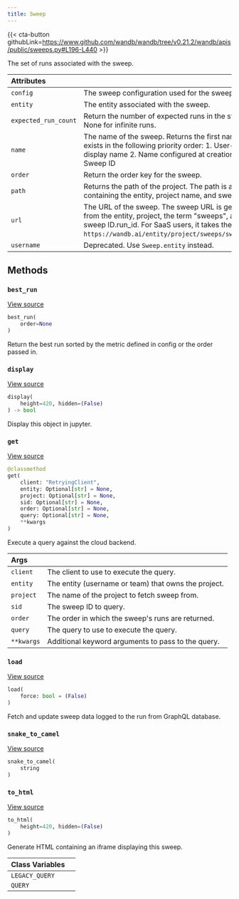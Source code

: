 ```yaml
---
title: Sweep
---
```


{{< cta-button githubLink=https://www.github.com/wandb/wandb/tree/v0.21.2/wandb/apis/public/sweeps.py#L196-L440 >}}

The set of runs associated with the sweep.

| Attributes |  |
| :--- | :--- |
|  `config` |  The sweep configuration used for the sweep. |
|  `entity` |  The entity associated with the sweep. |
|  `expected_run_count` |  Return the number of expected runs in the sweep or None for infinite runs. |
|  `name` |  The name of the sweep. Returns the first name that exists in the following priority order: 1. User-edited display name 2. Name configured at creation time 3. Sweep ID |
|  `order` |  Return the order key for the sweep. |
|  `path` |  Returns the path of the project. The path is a list containing the entity, project name, and sweep ID. |
|  `url` |  The URL of the sweep. The sweep URL is generated from the entity, project, the term "sweeps", and the sweep ID.run_id. For SaaS users, it takes the form of `https://wandb.ai/entity/project/sweeps/sweeps_ID`. |
|  `username` |  Deprecated. Use `Sweep.entity` instead. |

## Methods

### `best_run`

[View source](https://www.github.com/wandb/wandb/tree/v0.21.2/wandb/apis/public/sweeps.py#L294-L317)

```python
best_run(
    order=None
)
```

Return the best run sorted by the metric defined in config or the order passed in.

### `display`

[View source](https://www.github.com/wandb/wandb/tree/v0.21.2/wandb/apis/attrs.py#L16-L36)

```python
display(
    height=420, hidden=(False)
) -> bool
```

Display this object in jupyter.

### `get`

[View source](https://www.github.com/wandb/wandb/tree/v0.21.2/wandb/apis/public/sweeps.py#L360-L422)

```python
@classmethod
get(
    client: "RetryingClient",
    entity: Optional[str] = None,
    project: Optional[str] = None,
    sid: Optional[str] = None,
    order: Optional[str] = None,
    query: Optional[str] = None,
    **kwargs
)
```

Execute a query against the cloud backend.

| Args |  |
| :--- | :--- |
|  `client` |  The client to use to execute the query. |
|  `entity` |  The entity (username or team) that owns the project. |
|  `project` |  The name of the project to fetch sweep from. |
|  `sid` |  The sweep ID to query. |
|  `order` |  The order in which the sweep's runs are returned. |
|  `query` |  The query to use to execute the query. |
|  `**kwargs` |  Additional keyword arguments to pass to the query. |

### `load`

[View source](https://www.github.com/wandb/wandb/tree/v0.21.2/wandb/apis/public/sweeps.py#L270-L282)

```python
load(
    force: bool = (False)
)
```

Fetch and update sweep data logged to the run from GraphQL database.

<!-- lazydoc-ignore: internal -->


### `snake_to_camel`

[View source](https://www.github.com/wandb/wandb/tree/v0.21.2/wandb/apis/attrs.py#L12-L14)

```python
snake_to_camel(
    string
)
```

### `to_html`

[View source](https://www.github.com/wandb/wandb/tree/v0.21.2/wandb/apis/public/sweeps.py#L424-L432)

```python
to_html(
    height=420, hidden=(False)
)
```

Generate HTML containing an iframe displaying this sweep.

| Class Variables |  |
| :--- | :--- |
|  `LEGACY_QUERY`<a id="LEGACY_QUERY"></a> |   |
|  `QUERY`<a id="QUERY"></a> |   |

